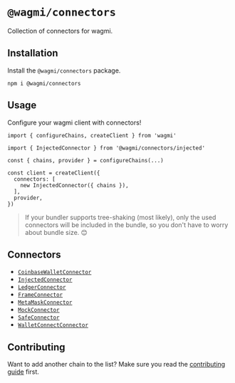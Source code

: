 # `@wagmi/connectors`

Collection of connectors for wagmi.

## Installation

Install the `@wagmi/connectors` package.

```
npm i @wagmi/connectors
```

## Usage

Configure your wagmi client with connectors!

```tsx
import { configureChains, createClient } from 'wagmi'

import { InjectedConnector } from '@wagmi/connectors/injected'

const { chains, provider } = configureChains(...)

const client = createClient({
  connectors: [
    new InjectedConnector({ chains }),
  ],
  provider,
})
```

> If your bundler supports tree-shaking (most likely), only the used connectors will be included in the bundle, so you don't have to worry about bundle size. 😊

## Connectors

- [`CoinbaseWalletConnector`](/packages/connectors/src/coinbaseWallet.ts)
- [`InjectedConnector`](/packages/connectors/src/injected.ts)
- [`LedgerConnector`](/packages/connectors/src/ledger.ts)
- [`FrameConnector`](/packages/connectors/src/frame.ts)
- [`MetaMaskConnector`](/packages/connectors/src/metaMask.ts)
- [`MockConnector`](/packages/connectors/src/mock.ts)
- [`SafeConnector`](/packages/connectors/src/safe.ts)
- [`WalletConnectConnector`](/packages/connectors/src/walletConnect.ts)

## Contributing

Want to add another chain to the list? Make sure you read the [contributing guide](../../.github/CONTRIBUTING.md) first.
